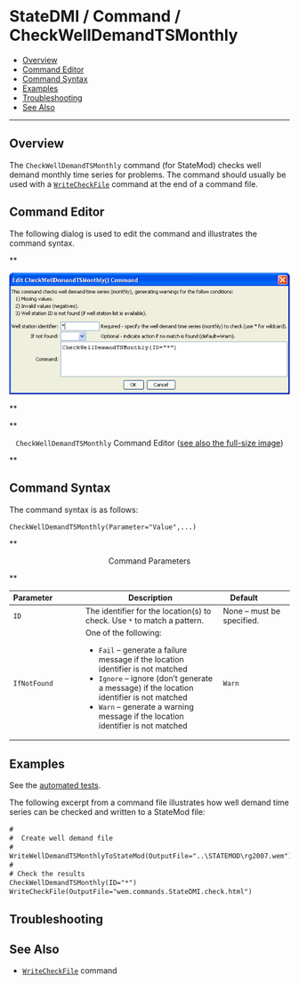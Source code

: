# StateDMI / Command / CheckWellDemandTSMonthly #

* [Overview](#overview)
* [Command Editor](#command-editor)
* [Command Syntax](#command-syntax)
* [Examples](#examples)
* [Troubleshooting](#troubleshooting)
* [See Also](#see-also)

-------------------------

## Overview ##

The `CheckWellDemandTSMonthly` command (for StateMod)
checks well demand monthly time series for problems.  The command should usually be used with a
[`WriteCheckFile`](../WriteCheckFile/WriteCheckFile.md) command at the end of a command file.

## Command Editor ##

The following dialog is used to edit the command and illustrates the command syntax.

**<p style="text-align: center;">
![CheckWellDemandTSMonthly](CheckWellDemandTSMonthly.png)
</p>**

**<p style="text-align: center;">
`CheckWellDemandTSMonthly` Command Editor (<a href="../CheckWellDemandTSMonthly.png">see also the full-size image</a>)
</p>**

## Command Syntax ##

The command syntax is as follows:

```text
CheckWellDemandTSMonthly(Parameter="Value",...)
```
**<p style="text-align: center;">
Command Parameters
</p>**

| **Parameter**&nbsp;&nbsp;&nbsp;&nbsp;&nbsp;&nbsp;&nbsp;&nbsp;&nbsp;&nbsp;&nbsp;&nbsp; | **Description** | **Default**&nbsp;&nbsp;&nbsp;&nbsp;&nbsp;&nbsp;&nbsp;&nbsp;&nbsp;&nbsp; |
| --------------|-----------------|----------------- |
| `ID` | The identifier for the location(s) to check.  Use `*` to match a pattern. | None – must be specified. |
| `IfNotFound` | One of the following:<ul><li>`Fail` – generate a failure message if the location identifier is not matched</li><li>`Ignore` – ignore (don’t generate a message) if the location identifier is not matched</li><li>`Warn` – generate a warning message if the location identifier is not matched</li></ul> | `Warn` |

## Examples ##

See the [automated tests](https://github.com/OpenCDSS/cdss-app-statedmi-est/tree/master/test/regression/commands/CheckWellDemandTSMonthly).

The following excerpt from a command file illustrates how well demand time series can be checked and written to a StateMod file:

```
#
#  Create well demand file
#
WriteWellDemandTSMonthlyToStateMod(OutputFile="..\STATEMOD\rg2007.wem")
#
# Check the results
CheckWellDemandTSMonthly(ID="*")
WriteCheckFile(OutputFile="wem.commands.StateDMI.check.html")
```

## Troubleshooting ##

## See Also ##

* [`WriteCheckFile`](../WriteCheckFile/WriteCheckFile.md) command
